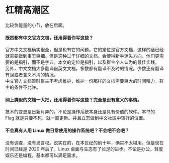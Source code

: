 # 杠精高潮区 <!-- {docsify-ignore-all} -->

比较负能量的小节，放在后面。

#### 既然都有中文官方文档，还用得着你写这些？

官方中文文档确实很全，但是也有它的问题。它的定位是官方文档，这样的话已经就需要做到事无巨细。但是这种过于详细的文档，会使得新手迷失方向，他们更需要的是指引，而不是字典。本文的定位是指引，以及群主个人认为的最佳实践。  
另外，中文文档大多翻译自英文文档，多数都有翻译不及时的情况。少数还有翻译有误或者含义不清的情况。  
中文官方文档暂时群主不考虑维护，维护一份那样的文档需要巨大的时间精力，群主的条件不允许。

#### 网上类似的文档一大把，还用得着你写这些？完全是没有意义的事情。

技术的变更是日新月异的，不论是操作系统本身还是具有价值的软件。本书的 Flag 就是只要不死，就一直更新。并且立志做到中文社区中较好的位置。

#### 不会真有人用 Linux 做日常使用的操作系统吧？不会吧不会吧？

没有调查，没有发言权。说实在的，在本世纪的前十年，确实不太堪用。但是现在时间已经是 2020 年后了，Linux 桌面与生态有了长足的进步。不论是办公，轻度娱乐还是编程，基本都可以满足需求。
